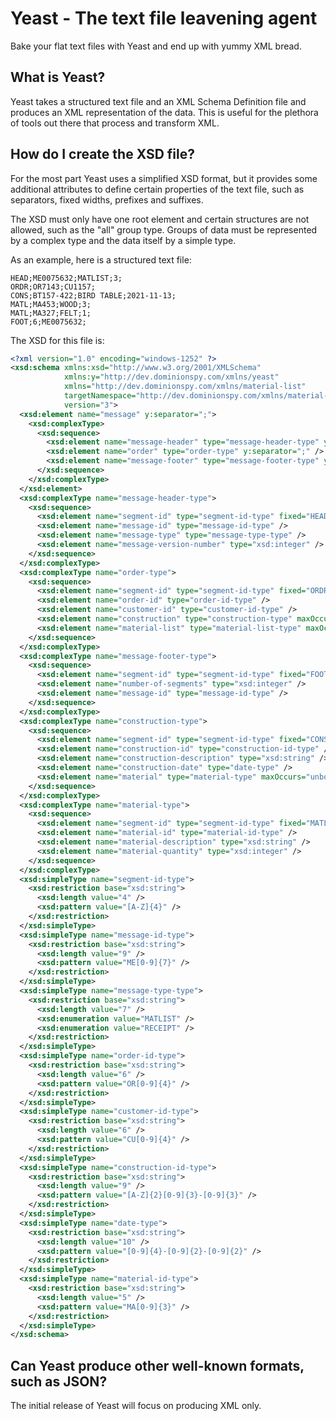 # Yeast - The text file leavening agent
Bake your flat text files with Yeast and end up with yummy XML bread.

## What is Yeast?
Yeast takes a structured text file and an XML Schema Definition file and produces an XML representation of the data. This is useful for the plethora of tools out there that process and transform XML.

## How do I create the XSD file?
For the most part Yeast uses a simplified XSD format, but it provides some additional attributes to define certain properties of the text file, such as separators, fixed widths, prefixes and suffixes.

The XSD must only have one root element and certain structures are not allowed, such as the "all" group type. Groups of data must be represented by a complex type and the data itself by a simple type.

As an example, here is a structured text file:
```
HEAD;ME0075632;MATLIST;3;
ORDR;OR7143;CU1157;
CONS;BT157-422;BIRD TABLE;2021-11-13;
MATL;MA453;WOOD;3;
MATL;MA327;FELT;1;
FOOT;6;ME0075632;
```

The XSD for this file is:
```XML
<?xml version="1.0" encoding="windows-1252" ?>
<xsd:schema xmlns:xsd="http://www.w3.org/2001/XMLSchema"
            xmlns:y="http://dev.dominionspy.com/xmlns/yeast"
            xmlns="http://dev.dominionspy.com/xmlns/material-list"
            targetNamespace="http://dev.dominionspy.com/xmlns/material-list"
            version="3">
  <xsd:element name="message" y:separator=";">
    <xsd:complexType>
      <xsd:sequence>
        <xsd:element name="message-header" type="message-header-type" y:separator=";" />
        <xsd:element name="order" type="order-type" y:separator=";" />
        <xsd:element name="message-footer" type="message-footer-type" y:separator=";" />
      </xsd:sequence>
    </xsd:complexType>
  </xsd:element>
  <xsd:complexType name="message-header-type">
    <xsd:sequence>
      <xsd:element name="segment-id" type="segment-id-type" fixed="HEAD" />
      <xsd:element name="message-id" type="message-id-type" />
      <xsd:element name="message-type" type="message-type-type" />
      <xsd:element name="message-version-number" type="xsd:integer" />
    </xsd:sequence>
  </xsd:complexType>
  <xsd:complexType name="order-type">
    <xsd:sequence>
      <xsd:element name="segment-id" type="segment-id-type" fixed="ORDR" />
      <xsd:element name="order-id" type="order-id-type" />
      <xsd:element name="customer-id" type="customer-id-type" />
      <xsd:element name="construction" type="construction-type" maxOccurs="unbounded" separator=";" />
      <xsd:element name="material-list" type="material-list-type" maxOccurs="unbounded" separator=";" />
    </xsd:sequence>
  </xsd:complexType>
  <xsd:complexType name="message-footer-type">
    <xsd:sequence>
      <xsd:element name="segment-id" type="segment-id-type" fixed="FOOT" />
      <xsd:element name="number-of-segments" type="xsd:integer" />
      <xsd:element name="message-id" type="message-id-type" />
    </xsd:sequence>
  </xsd:complexType>
  <xsd:complexType name="construction-type">
    <xsd:sequence>
      <xsd:element name="segment-id" type="segment-id-type" fixed="CONS" />
      <xsd:element name="construction-id" type="construction-id-type" />
      <xsd:element name="construction-description" type="xsd:string" />
      <xsd:element name="construction-date" type="date-type" />
      <xsd:element name="material" type="material-type" maxOccurs="unbounded" separator=";" />
    </xsd:sequence>
  </xsd:complexType>
  <xsd:complexType name="material-type">
    <xsd:sequence>
      <xsd:element name="segment-id" type="segment-id-type" fixed="MATL" />
      <xsd:element name="material-id" type="material-id-type" />
      <xsd:element name="material-description" type="xsd:string" />
      <xsd:element name="material-quantity" type="xsd:integer" />
    </xsd:sequence>
  </xsd:complexType>
  <xsd:simpleType name="segment-id-type">
    <xsd:restriction base="xsd:string">
      <xsd:length value="4" />
      <xsd:pattern value="[A-Z]{4}" />
    </xsd:restriction>
  </xsd:simpleType>
  <xsd:simpleType name="message-id-type">
    <xsd:restriction base="xsd:string">
      <xsd:length value="9" />
      <xsd:pattern value="ME[0-9]{7}" />
    </xsd:restriction>
  </xsd:simpleType>
  <xsd:simpleType name="message-type-type">
    <xsd:restriction base="xsd:string">
      <xsd:length value="7" />
      <xsd:enumeration value="MATLIST" />
      <xsd:enumeration value="RECEIPT" />
    </xsd:restriction>
  </xsd:simpleType>
  <xsd:simpleType name="order-id-type">
    <xsd:restriction base="xsd:string">
      <xsd:length value="6" />
      <xsd:pattern value="OR[0-9]{4}" />
    </xsd:restriction>
  </xsd:simpleType>
  <xsd:simpleType name="customer-id-type">
    <xsd:restriction base="xsd:string">
      <xsd:length value="6" />
      <xsd:pattern value="CU[0-9]{4}" />
    </xsd:restriction>
  </xsd:simpleType>
  <xsd:simpleType name="construction-id-type">
    <xsd:restriction base="xsd:string">
      <xsd:length value="9" />
      <xsd:pattern value="[A-Z]{2}[0-9]{3}-[0-9]{3}" />
    </xsd:restriction>
  </xsd:simpleType>
  <xsd:simpleType name="date-type">
    <xsd:restriction base="xsd:string">
      <xsd:length value="10" />
      <xsd:pattern value="[0-9]{4}-[0-9]{2}-[0-9]{2}" />
    </xsd:restriction>
  </xsd:simpleType>
  <xsd:simpleType name="material-id-type">
    <xsd:restriction base="xsd:string">
      <xsd:length value="5" />
      <xsd:pattern value="MA[0-9]{3}" />
    </xsd:restriction>
  </xsd:simpleType>
</xsd:schema>
```

## Can Yeast produce other well-known formats, such as JSON?
The initial release of Yeast will focus on producing XML only.
